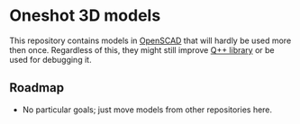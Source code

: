# Oneshot 3D models

This repository contains models in [OpenSCAD](https://openscad.org/) that will hardly be used more then once. Regardless of this, they might still improve [Q++ library](https://github.com/kubikji2/qpp-openscad-library) or be used for debugging it.

## Roadmap

- No particular goals; just move models from other repositories here.

